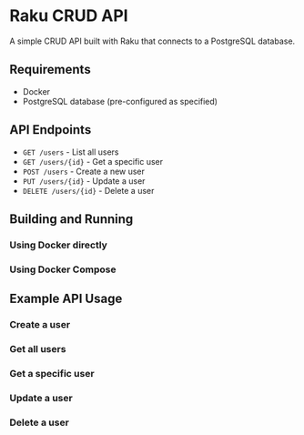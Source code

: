 # Raku CRUD API

A simple CRUD API built with Raku that connects to a PostgreSQL database.

## Requirements

- Docker
- PostgreSQL database (pre-configured as specified)

## API Endpoints

- `GET /users` - List all users
- `GET /users/{id}` - Get a specific user
- `POST /users` - Create a new user
- `PUT /users/{id}` - Update a user
- `DELETE /users/{id}` - Delete a user

## Building and Running

### Using Docker directly

### Using Docker Compose

## Example API Usage

### Create a user

### Get all users

### Get a specific user

### Update a user

### Delete a user

